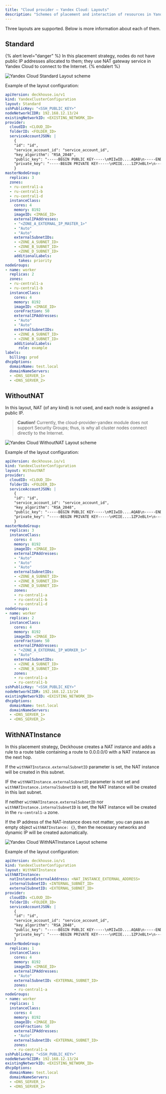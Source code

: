 ```yaml
---
title: "Cloud provider — Yandex Cloud: Layouts"
description: "Schemes of placement and interaction of resources in Yandex Cloud when working with the Deckhouse cloud provider."
---
```


Three layouts are supported. Below is more information about each of them.

## Standard

{% alert level="danger" %}
In this placement strategy, nodes do not have public IP addresses allocated to them; they use NAT gateway service in Yandex Cloud to connect to the Internet.
{% endalert %}

![Yandex Cloud Standard Layout scheme](../../images/030-cloud-provider-yandex/layout-standard.png)
<!--- Source: https://docs.google.com/drawings/d/1WI8tu-QZYcz3DvYBNlZG4s5OKQ9JKyna7ESHjnjuCVQ/edit --->

Example of the layout configuration:

```yaml
apiVersion: deckhouse.io/v1
kind: YandexClusterConfiguration
layout: Standard
sshPublicKey: "<SSH_PUBLIC_KEY>"
nodeNetworkCIDR: 192.168.12.13/24
existingNetworkID: <EXISTING_NETWORK_ID>
provider:
  cloudID: <CLOUD_ID>
  folderID: <FOLDER_ID>
  serviceAccountJSON: |
    {
    "id": "id",
    "service_account_id": "service_account_id",
    "key_algorithm": "RSA_2048",
    "public_key": "-----BEGIN PUBLIC KEY-----\nMIIwID....AQAB\n-----END PUBLIC KEY-----\n",
    "private_key": "-----BEGIN PRIVATE KEY-----\nMIIE....1ZPJeBLt+\n-----END PRIVATE KEY-----\n"
    }
masterNodeGroup:
  replicas: 3
  zones:
  - ru-central1-a
  - ru-central1-b
  - ru-central1-d
  instanceClass:
    cores: 4
    memory: 8192
    imageID: <IMAGE_ID>
    externalIPAddresses:
    - "<ZONE_A_EXTERNAL_IP_MASTER_1>"
    - "Auto"
    - "Auto"
    externalSubnetIDs:
    - <ZONE_A_SUBNET_ID>
    - <ZONE_B_SUBNET_ID>
    - <ZONE_D_SUBNET_ID>
    additionalLabels:
      takes: priority
nodeGroups:
- name: worker
  replicas: 2
  zones:
  - ru-central1-a
  - ru-central1-b
  instanceClass:
    cores: 4
    memory: 8192
    imageID: <IMAGE_ID>
    coreFraction: 50
    externalIPAddresses:
    - "Auto"
    - "Auto"
    externalSubnetIDs:
    - <ZONE_A_SUBNET_ID>
    - <ZONE_B_SUBNET_ID>
    additionalLabels:
      role: example
labels:
  billing: prod
dhcpOptions:
  domainName: test.local
  domainNameServers:
  - <DNS_SERVER_1>
  - <DNS_SERVER_2>
```

## WithoutNAT

In this layout, NAT (of any kind) is not used, and each node is assigned a public IP.

> **Caution!** Currently, the cloud-provider-yandex module does not support Security Groups; thus, is why all cluster nodes connect directly to the Internet.

![Yandex Cloud WithoutNAT Layout scheme](../../images/030-cloud-provider-yandex/layout-withoutnat.png)
<!--- Source: https://docs.google.com/drawings/d/1I7M9DquzLNu-aTjqLx1_6ZexPckL__-501Mt393W1fw/edit --->

Example of the layout configuration:

```yaml
apiVersion: deckhouse.io/v1
kind: YandexClusterConfiguration
layout: WithoutNAT
provider:
  cloudID: <CLOUD_ID>
  folderID: <FOLDER_ID>
  serviceAccountJSON: |
    {
    "id": "id",
    "service_account_id": "service_account_id",
    "key_algorithm": "RSA_2048",
    "public_key": "-----BEGIN PUBLIC KEY-----\nMIIwID....AQAB\n-----END PUBLIC KEY-----\n",
    "private_key": "-----BEGIN PRIVATE KEY-----\nMIIE....1ZPJeBLt+\n-----END PRIVATE KEY-----\n"
    }    
masterNodeGroup:
  replicas: 3
  instanceClass:
    cores: 4
    memory: 8192
    imageID: <IMAGE_ID>
    externalIPAddresses:
    - "Auto"
    - "Auto"
    - "Auto"
    externalSubnetIDs:
    - <ZONE_A_SUBNET_ID>
    - <ZONE_B_SUBNET_ID>
    - <ZONE_D_SUBNET_ID>
    zones:
    - ru-central1-a
    - ru-central1-b
    - ru-central1-d
nodeGroups:
- name: worker
  replicas: 2
  instanceClass:
    cores: 4
    memory: 8192
    imageID: <IMAGE_ID>
    coreFraction: 50
    externalIPAddresses:
    - "<ZONE_A_EXTERNAL_IP_WORKER_1>"
    - "Auto"
    externalSubnetIDs:
    - <ZONE_A_SUBNET_ID>
    - <ZONE_B_SUBNET_ID>
    zones:
    - ru-central1-a
    - ru-central1-b
sshPublicKey: "<SSH_PUBLIC_KEY>"
nodeNetworkCIDR: 192.168.12.13/24
existingNetworkID: <EXISTING_NETWORK_ID>
dhcpOptions:
  domainName: test.local
  domainNameServers:
  - <DNS_SERVER_1>
  - <DNS_SERVER_2>
```

## WithNATInstance

In this placement strategy, Deckhouse creates a NAT instance and adds a rule to a route table containing a route to 0.0.0.0/0 with a NAT instance as the next hop.

If the `withNATInstance.externalSubnetID` parameter is set, the NAT instance will be created in this subnet.

IF the `withNATInstance.externalSubnetID` parameter is not set and `withNATInstance.internalSubnetID` is set, the NAT instance will be created in this last subnet.

If neither `withNATInstance.externalSubnetID` nor `withNATInstance.internalSubnetID` is set, the NAT instance will be created in the  `ru-central1-a` zone.

If the IP address of the NAT-instance does not matter, you can pass an empty object `withNATInstance: {}`, then the necessary networks and dynamic IP will be created automatically.

![Yandex Cloud WithNATInstance Layout scheme](../../images/030-cloud-provider-yandex/layout-withnatinstance.png)
<!--- Source: https://docs.google.com/drawings/d/1oVpZ_ldcuNxPnGCkx0dRtcAdL7BSEEvmsvbG8Aif1pE/edit --->

Example of the layout configuration:

```yaml
apiVersion: deckhouse.io/v1
kind: YandexClusterConfiguration
layout: WithNATInstance
withNATInstance:
  natInstanceExternalAddress: <NAT_INSTANCE_EXTERNAL_ADDRESS>
  internalSubnetID: <INTERNAL_SUBNET_ID>
  externalSubnetID: <EXTERNAL_SUBNET_ID>
provider:
  cloudID: <CLOUD_ID>
  folderID: <FOLDER_ID>
  serviceAccountJSON: |
    {
    "id": "id",
    "service_account_id": "service_account_id",
    "key_algorithm": "RSA_2048",
    "public_key": "-----BEGIN PUBLIC KEY-----\nMIIwID....AQAB\n-----END PUBLIC KEY-----\n",
    "private_key": "-----BEGIN PRIVATE KEY-----\nMIIE....1ZPJeBLt+\n-----END PRIVATE KEY-----\n"
    }    
masterNodeGroup:
  replicas: 1
  instanceClass:
    cores: 4
    memory: 8192
    imageID: <IMAGE_ID>
    externalIPAddresses:
    - "Auto"
    externalSubnetID: <EXTERNAL_SUBNET_ID>
    zones:
    - ru-central1-a
nodeGroups:
- name: worker
  replicas: 1
  instanceClass:
    cores: 4
    memory: 8192
    imageID: <IMAGE_ID>
    coreFraction: 50
    externalIPAddresses:
    - "Auto"
    externalSubnetID: <EXTERNAL_SUBNET_ID>
    zones:
    - ru-central1-a
sshPublicKey: "<SSH_PUBLIC_KEY>"
nodeNetworkCIDR: 192.168.12.13/24
existingNetworkID: <EXISTING_NETWORK_ID>
dhcpOptions:
  domainName: test.local
  domainNameServers:
  - <DNS_SERVER_1>
  - <DNS_SERVER_2>
```
